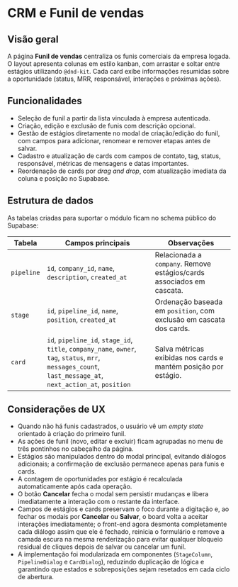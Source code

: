 # CRM e Funil de vendas

## Visão geral
A página **Funil de vendas** centraliza os funis comerciais da empresa logada. O layout apresenta colunas em estilo kanban, com arrastar e soltar entre estágios utilizando `@dnd-kit`. Cada card exibe informações resumidas sobre a oportunidade (status, MRR, responsável, interações e próximas ações).

## Funcionalidades
- Seleção de funil a partir da lista vinculada à empresa autenticada.
- Criação, edição e exclusão de funis com descrição opcional.
- Gestão de estágios diretamente no modal de criação/edição do funil, com campos para adicionar, renomear e remover etapas antes de salvar.
- Cadastro e atualização de cards com campos de contato, tag, status, responsável, métricas de mensagens e datas importantes.
- Reordenação de cards por _drag and drop_, com atualização imediata da coluna e posição no Supabase.

## Estrutura de dados
As tabelas criadas para suportar o módulo ficam no schema público do Supabase:

| Tabela | Campos principais | Observações |
| --- | --- | --- |
| `pipeline` | `id`, `company_id`, `name`, `description`, `created_at` | Relacionada a `company`. Remove estágios/cards associados em cascata. |
| `stage` | `id`, `pipeline_id`, `name`, `position`, `created_at` | Ordenação baseada em `position`, com exclusão em cascata dos cards. |
| `card` | `id`, `pipeline_id`, `stage_id`, `title`, `company_name`, `owner`, `tag`, `status`, `mrr`, `messages_count`, `last_message_at`, `next_action_at`, `position` | Salva métricas exibidas nos cards e mantém posição por estágio. |

## Considerações de UX
- Quando não há funis cadastrados, o usuário vê um _empty state_ orientado à criação do primeiro funil.
- As ações de funil (novo, editar e excluir) ficam agrupadas no menu de três pontinhos no cabeçalho da página.
- Estágios são manipulados dentro do modal principal, evitando diálogos adicionais; a confirmação de exclusão permanece apenas para funis e cards.
- A contagem de oportunidades por estágio é recalculada automaticamente após cada operação.
- O botão **Cancelar** fecha o modal sem persistir mudanças e libera imediatamente a interação com o restante da interface.
- Campos de estágios e cards preservam o foco durante a digitação e, ao fechar os modais por **Cancelar** ou **Salvar**, o board volta a aceitar interações imediatamente; o front-end agora desmonta completamente cada diálogo assim que ele é fechado, reinicia o formulário e remove a camada escura na mesma renderização para evitar qualquer bloqueio residual de cliques depois de salvar ou cancelar um funil.
- A implementação foi modularizada em componentes (`StageColumn`, `PipelineDialog` e `CardDialog`), reduzindo duplicação de lógica e garantindo que estados e sobreposições sejam resetados em cada ciclo de abertura.
